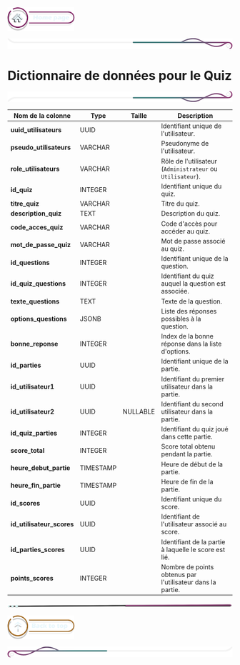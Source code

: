  <a href="../README.md">
  <img src="../assets/button/home_page.png" alt="Home page" style="width: 150px; height: auto;">
</a>

![border](../assets/line/border_deco_rt.png)

# **Dictionnaire de données pour le Quiz**


![border](../assets/line/border_deco_rb.png)

| **Nom de la colonne**      | **Type**    | **Taille** | **Description**                                           |
|-----------------------------|-------------|------------|-----------------------------------------------------------|
| **uuid_utilisateurs**       | UUID        |            | Identifiant unique de l'utilisateur.                     |
| **pseudo_utilisateurs**     | VARCHAR     |            | Pseudonyme de l'utilisateur.                             |
| **role_utilisateurs**       | VARCHAR     |            | Rôle de l'utilisateur (`Administrateur` ou `Utilisateur`).|
| **id_quiz**                 | INTEGER     |            | Identifiant unique du quiz.                              |
| **titre_quiz**              | VARCHAR     |            | Titre du quiz.                                           |
| **description_quiz**        | TEXT        |            | Description du quiz.                                     |
| **code_acces_quiz**         | VARCHAR     |            | Code d'accès pour accéder au quiz.                      |
| **mot_de_passe_quiz**       | VARCHAR     |            | Mot de passe associé au quiz.                           |
| **id_questions**            | INTEGER     |            | Identifiant unique de la question.                      |
| **id_quiz_questions**       | INTEGER     |            | Identifiant du quiz auquel la question est associée.     |
| **texte_questions**         | TEXT        |            | Texte de la question.                                    |
| **options_questions**       | JSONB       |            | Liste des réponses possibles à la question.             |
| **bonne_reponse**           | INTEGER     |            | Index de la bonne réponse dans la liste d'options.      |
| **id_parties**              | UUID        |            | Identifiant unique de la partie.                        |
| **id_utilisateur1**         | UUID        |            | Identifiant du premier utilisateur dans la partie.       |
| **id_utilisateur2**         | UUID        | NULLABLE   | Identifiant du second utilisateur dans la partie.        |
| **id_quiz_parties**         | INTEGER     |            | Identifiant du quiz joué dans cette partie.              |
| **score_total**             | INTEGER     |            | Score total obtenu pendant la partie.                    |
| **heure_debut_partie**      | TIMESTAMP   |            | Heure de début de la partie.                             |
| **heure_fin_partie**        | TIMESTAMP   |            | Heure de fin de la partie.                               |
| **id_scores**               | UUID        |            | Identifiant unique du score.                             |
| **id_utilisateur_scores**   | UUID        |            | Identifiant de l'utilisateur associé au score.           |
| **id_parties_scores**       | UUID        |            | Identifiant de la partie à laquelle le score est lié.    |
| **points_scores**           | INTEGER     |            | Nombre de points obtenus par l'utilisateur dans la partie.|


![border](../assets/line/line-pink-point_r.png)

<a href="#sommaire">  <img src="../assets/button/back_to_top.png" alt="Back to top" style="width: 150px; height: auto;"></a>

![border](../assets/line/border_deco_l.png)
